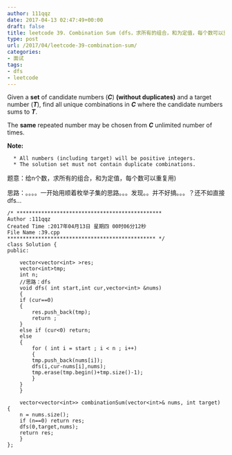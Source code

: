 ```yaml
---
author: 111qqz
date: 2017-04-13 02:47:49+00:00
draft: false
title: leetcode 39. Combination Sum (dfs，求所有的组合，和为定值，每个数可以重复用)
type: post
url: /2017/04/leetcode-39-combination-sum/
categories:
- 面试
tags:
- dfs
- leetcode
---
```


Given a **set** of candidate numbers (**_C_**) **(without duplicates)** and a target number (**_T_**), find all unique combinations in **_C_** where the candidate numbers sums to **_T_**.

The **same** repeated number may be chosen from **_C_** unlimited number of times.

**Note:**



 	  * All numbers (including target) will be positive integers.
 	  * The solution set must not contain duplicate combinations.



题意：给n个数，求所有的组合，和为定值，每个数可以重复用)

思路：。。。。一开始用顺着枚举子集的思路。。。发现。。并不好搞。。。？还不如直接dfs...

    
    /* ***********************************************
    Author :111qqz
    Created Time :2017年04月13日 星期四 00时06分12秒
    File Name :39.cpp
    ************************************************ */
    class Solution {
    public:
    
        vector<vector<int> >res;
        vector<int>tmp;
        int n;
        //思路：dfs
        void dfs( int start,int cur,vector<int> &nums)
        {
    	if (cur==0)
    	{
    	    res.push_back(tmp);
    	    return ;
    	}
    	else if (cur<0) return;
    	else
    	{
    	    for ( int i = start ; i < n ; i++)
    	    {
    		tmp.push_back(nums[i]);
    		dfs(i,cur-nums[i],nums);
    		tmp.erase(tmp.begin()+tmp.size()-1);
    	    }
    	}
        }
    	
        vector<vector<int>> combinationSum(vector<int>& nums, int target) {
    	n = nums.size();
    	if (n==0) return res;
    	dfs(0,target,nums);
    	return res;
        }
    };
    
    
    



